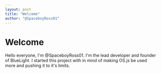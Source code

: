 ```yaml
---
layout: post
title: "Welcome"
author: "@SpaceboyRoss01"
---
```


# Welcome

Hello everyone, I'm @SpaceboyRoss01. I'm the lead developer and founder of BlueLight. I started this project with in mind of making OS.js be used more and pushing it to it's limits.
